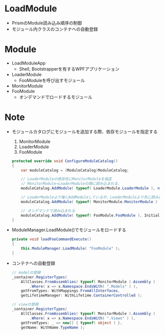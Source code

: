 # LoadModule

- PrismのModule読み込み順序の制御
- モジュール内クラスのコンテナへの自動登録

# Module

- LoadModuleApp
    - Shell, Bootstrapperを有するWPFアプリケーション
- LoaderModule
    - FooModuleを呼び出すモジュール
- MonitorModule
- FooModule
    - オンデマンドでロードするモジュール

# Note

- モジュールカタログにモジュールを追加する際、依存モジュールを指定する
    1. MonitorModule
    1. LoaderModule
    1. FooModule

    ```cs
    protected override void ConfigureModuleCatalog()
    {
        var moduleCatalog = (ModuleCatalog)ModuleCatalog;

        // LoaderModuleの依存先にMonitorModuleを指定
        // MonitorModule→LoaderModuleの順に読み込まれる.
        moduleCatalog.AddModule( typeof( LoaderModule.LoaderModule ), nameof( MonitorModule.MonitorModule ) );

        // LoaderModuleより後にAddModuleしているが、LoaderModuleより先に読み込まれる
        moduleCatalog.AddModule( typeof( MonitorModule.MonitorModule ) );

        // オンデマンドで読み込まれる
        moduleCatalog.AddModule( typeof( FooModule.FooModule ), InitializationMode.OnDemand );
    }
    ```

- ModuleManager.LoadModule()でモジュールをロードする

    ```cs
    private void loadFooCommandExecute()
    {
        this.ModuleManager.LoadModule( "FooModule" );
    }
    ```

- コンテナへの自動登録

    ```cs
    // modelの登録
    _container.RegisterTypes(
        AllClasses.FromAssemblies( typeof( MonitorModule ).Assembly )
            .Where( x => x.Namespace.EndsWith( ".Models" ) ),
        getFromTypes: WithMappings.FromAllInterfaces,
        getLifetimeManager: WithLifetime.ContainerControlled );

    // viewの登録
    _container.RegisterTypes(
        AllClasses.FromAssemblies( typeof( MonitorModule ).Assembly )
            .Where( x => x.Namespace.EndsWith( ".Views" ) ),
        getFromTypes: _ => new[] { typeof( object ) },
        getName: WithName.TypeName );
    ```
